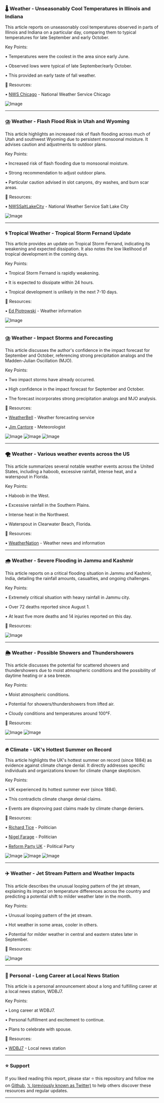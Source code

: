 ### 🌡️ Weather - Unseasonably Cool Temperatures in Illinois and Indiana

This article reports on unseasonably cool temperatures observed in parts of Illinois and Indiana on a particular day, comparing them to typical temperatures for late September and early October.

Key Points:

• Temperatures were the coolest in the area since early June.


• Observed lows were typical of late September/early October.


• This provided an early taste of fall weather.


🔗 Resources:

• [NWS Chicago](https://x.com/NWSChicago) - National Weather Service Chicago

![Image](https://pbs.twimg.com/media/GzSpRZKWAAwUBJ8?format=jpg&name=small)

---
### ⛈️ Weather - Flash Flood Risk in Utah and Wyoming

This article highlights an increased risk of flash flooding across much of Utah and southwest Wyoming due to persistent monsoonal moisture.  It advises caution and adjustments to outdoor plans.

Key Points:

• Increased risk of flash flooding due to monsoonal moisture.


• Strong recommendation to adjust outdoor plans.


• Particular caution advised in slot canyons, dry washes, and burn scar areas.


🔗 Resources:

• [NWSSaltLakeCity](https://x.com/NWSSaltLakeCity) - National Weather Service Salt Lake City

![Image](https://pbs.twimg.com/media/GzSpcj9WAAIbdXM?format=jpg&name=small)

---
### 🌀 Tropical Weather - Tropical Storm Fernand Update

This article provides an update on Tropical Storm Fernand, indicating its weakening and expected dissipation. It also notes the low likelihood of tropical development in the coming days.

Key Points:

• Tropical Storm Fernand is rapidly weakening.


• It is expected to dissipate within 24 hours.


• Tropical development is unlikely in the next 7-10 days.


🔗 Resources:

• [Ed Piotrowski](https://x.com/EdPiotrowski) - Weather information

![Image](https://pbs.twimg.com/media/GzSokBnWAAAtv1D?format=jpg&name=small)

---
### ⛈️ Weather - Impact Storms and Forecasting

This article discusses the author's confidence in the impact forecast for September and October, referencing strong precipitation analogs and the Madden-Julian Oscillation (MJO).

Key Points:

• Two impact storms have already occurred.


• High confidence in the impact forecast for September and October.


• The forecast incorporates strong precipitation analogs and MJO analysis.



🔗 Resources:

• [WeatherBell](http://weatherbell.com) - Weather forecasting service

• [Jim Cantore](https://x.com/JimCantore) - Meteorologist


![Image](https://pbs.twimg.com/media/GzSc7zcXwAE-TTp?format=png&name=360x360)
![Image](https://pbs.twimg.com/media/GzSdISTWQAE-4AN?format=png&name=360x360)
![Image](https://pbs.twimg.com/media/GzSdNRAWIAAmIjr?format=png&name=360x360)

---
### 🌪️ Weather - Various weather events across the US

This article summarizes several notable weather events across the United States, including a haboob, excessive rainfall, intense heat, and a waterspout in Florida.

Key Points:

• Haboob in the West.


• Excessive rainfall in the Southern Plains.


• Intense heat in the Northwest.


• Waterspout in Clearwater Beach, Florida.


🔗 Resources:

• [WeatherNation](https://x.com/WeatherNation) - Weather news and information


---
### 🌧️ Weather - Severe Flooding in Jammu and Kashmir

This article reports on a critical flooding situation in Jammu and Kashmir, India, detailing the rainfall amounts, casualties, and ongoing challenges.

Key Points:

• Extremely critical situation with heavy rainfall in Jammu city.


• Over 72 deaths reported since August 1.


• At least five more deaths and 14 injuries reported on this day.


🔗 Resources:


![Image](https://pbs.twimg.com/ext_tw_video_thumb/1960363154405236737/pu/img/IDVtd5ZhFezJMQ-x.jpg)

---
### 🌦️ Weather -  Possible Showers and Thundershowers

This article discusses the potential for scattered showers and thundershowers due to moist atmospheric conditions and the possibility of daytime heating or a sea breeze.

Key Points:

• Moist atmospheric conditions.


• Potential for showers/thundershowers from lifted air.


• Cloudy conditions and temperatures around 100°F.


🔗 Resources:

![Image](https://pbs.twimg.com/media/GzSCmdKXkAAr0X7?format=jpg&name=small)
![Image](https://pbs.twimg.com/media/GzSCmdhXAAAMx-o?format=jpg&name=small)


---
### 🔥 Climate - UK's Hottest Summer on Record

This article highlights the UK's hottest summer on record (since 1884) as evidence against climate change denial.  It directly addresses specific individuals and organizations known for climate change skepticism.

Key Points:

• UK experienced its hottest summer ever (since 1884).


• This contradicts climate change denial claims.


• Events are disproving past claims made by climate change deniers.


🔗 Resources:

• [Richard Tice](https://x.com/TiceRichard) - Politician

• [Nigel Farage](https://x.com/Nigel_Farage) - Politician

• [Reform Party UK](https://x.com/reformparty_uk) - Political Party


![Image](https://pbs.twimg.com/media/GzSCFjAaQAEBGSz?format=jpg&name=240x240)
![Image](https://pbs.twimg.com/media/GzSCFjAa8AArz3z?format=jpg&name=240x240)
![Image](https://pbs.twimg.com/media/GzSCFjKasAA2bAm?format=jpg&name=360x360)

---
### ✈️ Weather - Jet Stream Pattern and Weather Impacts

This article describes the unusual looping pattern of the jet stream, explaining its impact on temperature differences across the country and predicting a potential shift to milder weather later in the month.

Key Points:

• Unusual looping pattern of the jet stream.


• Hot weather in some areas, cooler in others.


• Potential for milder weather in central and eastern states later in September.


🔗 Resources:


![Image](https://pbs.twimg.com/amplify_video_thumb/1960296505866326016/img/IO_CMVYhF38gaXt1.jpg)

---
### 🎉 Personal - Long Career at Local News Station

This article is a personal announcement about a long and fulfilling career at a local news station, WDBJ7.

Key Points:

• Long career at WDBJ7.


• Personal fulfillment and excitement to continue.


• Plans to celebrate with spouse.


🔗 Resources:

• [WDBJ7](https://x.com/WDBJ7) - Local news station


---

### ⭐️ Support

If you liked reading this report, please star ⭐️ this repository and follow me on [Github](https://github.com/Drix10), [𝕏 (previously known as Twitter)](https://x.com/DRIX_10_) to help others discover these resources and regular updates.

---